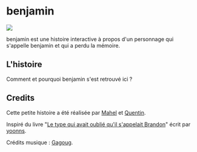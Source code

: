 # benjamin

![](https://i.imgur.com/uXOb4I8.png)

benjamin est une histoire interactive à propos d'un personnage qui s'appelle benjamin et qui a perdu la mémoire.

## L'histoire

Comment et pourquoi benjamin s'est retrouvé ici ?

## Credits

Cette petite histoire a été réalisée par [Mahel](https://github.com/M00NBOY) et [Quentin](https://github.com/unneqit). 

Inspiré du livre "[Le type qui avait oublié qu'il s'appelait Brandon](https://www.amazon.fr/type-avait-oubli%C3%A9-sappelait-Brandon-ebook/dp/B01FFG05H6)" écrit par [yoonns](https://twitter.com/yoonnsofficiel).

Crédits musique : [Gagoug](https://twitter.com/sandwich_cool).
